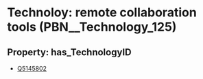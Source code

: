 # Technoloy: __remote collaboration tools__ (PBN__Technology_125)

## Property: has_TechnologyID

* [Q5145802](Q5145802)

